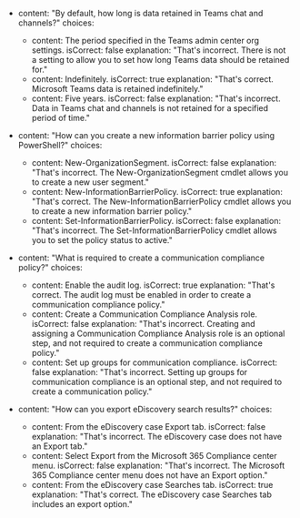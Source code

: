   - content: "By default, how long is data retained in Teams chat and channels?"
    choices:
    - content: The period specified in the Teams admin center org settings.
      isCorrect: false
      explanation: "That's incorrect. There is not a setting to allow you to set how long Teams data should be retained for."
    - content: Indefinitely.
      isCorrect: true
      explanation: "That's correct. Microsoft Teams data is retained indefinitely."
    - content: Five years.
      isCorrect: false
      explanation: "That's incorrect. Data in Teams chat and channels is not retained for a specified period of time."

  - content: "How can you create a new information barrier policy using PowerShell?"
    choices:
    - content: New-OrganizationSegment.
      isCorrect: false
      explanation: "That's incorrect. The New-OrganizationSegment cmdlet allows you to create a new user segment."
    - content: New-InformationBarrierPolicy.
      isCorrect: true
      explanation: "That's correct. The New-InformationBarrierPolicy cmdlet allows you to create a new information barrier policy."
    - content: Set-InformationBarrierPolicy.
      isCorrect: false
      explanation: "That's incorrect. The Set-InformationBarrierPolicy cmdlet allows you to set the policy status to active."

  - content: "What is required to create a communication compliance policy?"
    choices:
    - content: Enable the audit log.
      isCorrect: true
      explanation: "That's correct. The audit log must be enabled in order to create a communication compliance policy."
    - content: Create a Communication Compliance Analysis role.
      isCorrect: false
      explanation: "That's incorrect. Creating and assigning a Communication Compliance Analysis role is an optional step, and not required to create a communication compliance policy."
    - content: Set up groups for communication compliance.
      isCorrect: false
      explanation: "That's incorrect. Setting up groups for communication compliance is an optional step, and not required to create a communication policy."

  - content: "How can you export eDiscovery search results?"
    choices:
    - content: From the eDiscovery case Export tab.
      isCorrect: false
      explanation: "That's incorrect. The eDiscovery case does not have an Export tab."
    - content: Select Export from the Microsoft 365 Compliance center menu.
      isCorrect: false
      explanation: "That's incorrect. The Microsoft 365 Compliance center menu does not have an Export option."
    - content: From the eDiscovery case Searches tab.
      isCorrect: true
      explanation: "That's correct. The eDiscovery case Searches tab includes an export option."

